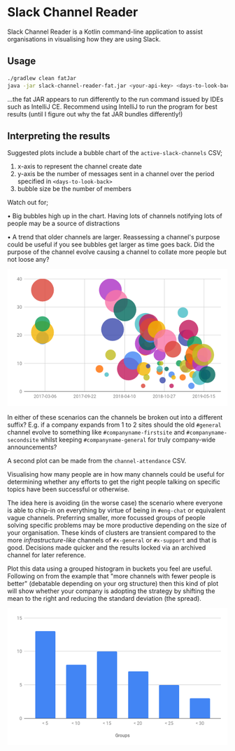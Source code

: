 # Slack Channel Reader

Slack Channel Reader is a Kotlin command-line application to assist organisations in visualising how they are using Slack.

## Usage

```bash
./gradlew clean fatJar
java -jar slack-channel-reader-fat.jar <your-api-key> <days-to-look-back>
```
...the fat JAR appears to run differently to the run command issued by IDEs such as IntelliJ CE. Recommend using IntelliJ to run the program for best results (until I figure out why the fat JAR bundles differently!)

## Interpreting the results

Suggested plots include a bubble chart of the `active-slack-channels` CSV;
 
1. x-axis to represent the channel create date
2. y-axis be the number of messages sent in a channel over the period specified in `<days-to-look-back>`
3. bubble size be the number of members

Watch out for;

• Big bubbles high up in the chart. Having lots of channels notifying lots of people may be a source of distractions

• A trend that older channels are larger. Reassessing a channel's purpose could be useful if you see bubbles get larger as time goes back. Did the purpose of the channel evolve causing a channel to collate more people but not loose any?

![Bubble Chart](/docs/images/bubble-example.png)

In either of these scenarios can the channels be broken out into a different suffix? E.g. if a company expands from 1 to 2 sites should the old `#general` channel evolve to something like `#companyname-firstsite` and `#companyname-secondsite` whilst keeping `#companyname-general` for truly company-wide announcements?

A second plot can be made from the `channel-attendance` CSV.

Visualising how many people are in how many channels could be useful for determining whether any efforts to get the right people talking on specific topics have been successful or otherwise.

The idea here is avoiding (in the worse case) the scenario where everyone is able to chip-in on everything by virtue of being in `#eng-chat` or equivalent vague channels. Preferring smaller, more focussed groups of people solving specific problems may be more productive depending on the size of your organisation. These kinds of clusters are transient compared to the more _infrastructure-like_ channels of `#x-general` or `#x-support` and that is good. Decisions made quicker and the results locked via an archived channel for later reference.

Plot this data using a grouped histogram in buckets you feel are useful. Following on from the example that "more channels with fewer people is better" (debatable depending on your org structure) then this kind of plot will show whether your company is adopting the strategy by shifting the mean to the right and reducing the standard deviation (the spread).

![Histogram Chart](/docs/images/histogram-grouped.png)
